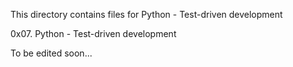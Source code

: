 This directory contains files for Python - Test-driven development

0x07. Python - Test-driven development

To be edited soon...
